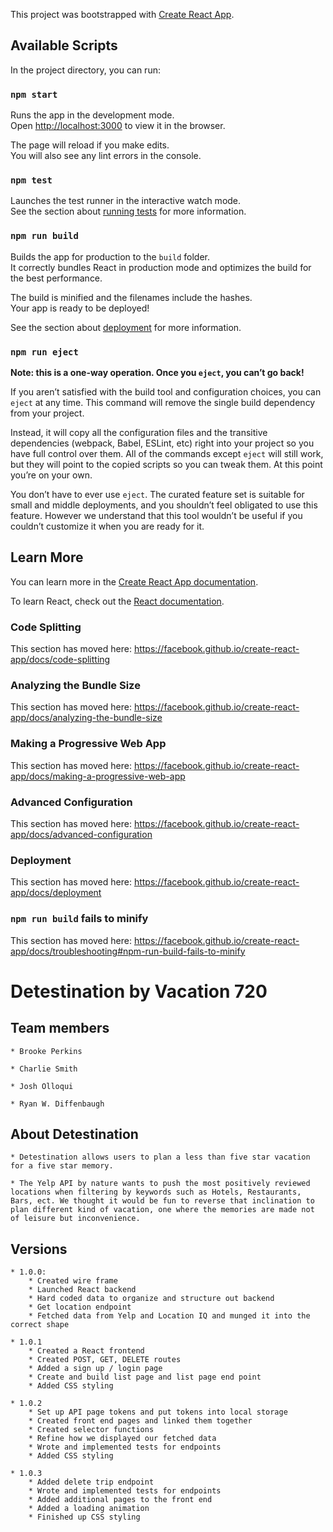 This project was bootstrapped with [Create React App](https://github.com/facebook/create-react-app).

## Available Scripts

In the project directory, you can run:

### `npm start`

Runs the app in the development mode.<br />
Open [http://localhost:3000](http://localhost:3000) to view it in the browser.

The page will reload if you make edits.<br />
You will also see any lint errors in the console.

### `npm test`

Launches the test runner in the interactive watch mode.<br />
See the section about [running tests](https://facebook.github.io/create-react-app/docs/running-tests) for more information.

### `npm run build`

Builds the app for production to the `build` folder.<br />
It correctly bundles React in production mode and optimizes the build for the best performance.

The build is minified and the filenames include the hashes.<br />
Your app is ready to be deployed!

See the section about [deployment](https://facebook.github.io/create-react-app/docs/deployment) for more information.

### `npm run eject`

**Note: this is a one-way operation. Once you `eject`, you can’t go back!**

If you aren’t satisfied with the build tool and configuration choices, you can `eject` at any time. This command will remove the single build dependency from your project.

Instead, it will copy all the configuration files and the transitive dependencies (webpack, Babel, ESLint, etc) right into your project so you have full control over them. All of the commands except `eject` will still work, but they will point to the copied scripts so you can tweak them. At this point you’re on your own.

You don’t have to ever use `eject`. The curated feature set is suitable for small and middle deployments, and you shouldn’t feel obligated to use this feature. However we understand that this tool wouldn’t be useful if you couldn’t customize it when you are ready for it.

## Learn More

You can learn more in the [Create React App documentation](https://facebook.github.io/create-react-app/docs/getting-started).

To learn React, check out the [React documentation](https://reactjs.org/).

### Code Splitting

This section has moved here: https://facebook.github.io/create-react-app/docs/code-splitting

### Analyzing the Bundle Size

This section has moved here: https://facebook.github.io/create-react-app/docs/analyzing-the-bundle-size

### Making a Progressive Web App

This section has moved here: https://facebook.github.io/create-react-app/docs/making-a-progressive-web-app

### Advanced Configuration

This section has moved here: https://facebook.github.io/create-react-app/docs/advanced-configuration

### Deployment

This section has moved here: https://facebook.github.io/create-react-app/docs/deployment

### `npm run build` fails to minify

This section has moved here: https://facebook.github.io/create-react-app/docs/troubleshooting#npm-run-build-fails-to-minify

# Detestination by Vacation 720

## Team members     
    * Brooke Perkins

    * Charlie Smith

    * Josh Olloqui

    * Ryan W. Diffenbaugh

## About Detestination

    * Detestination allows users to plan a less than five star vacation for a five star memory. 

    * The Yelp API by nature wants to push the most positively reviewed locations when filtering by keywords such as Hotels, Restaurants, Bars, ect. We thought it would be fun to reverse that inclination to plan different kind of vacation, one where the memories are made not of leisure but inconvenience. 

## Versions

    * 1.0.0: 
        * Created wire frame
        * Launched React backend
        * Hard coded data to organize and structure out backend 
        * Get location endpoint
        * Fetched data from Yelp and Location IQ and munged it into the correct shape

    * 1.0.1
        * Created a React frontend
        * Created POST, GET, DELETE routes
        * Added a sign up / login page
        * Create and build list page and list page end point
        * Added CSS styling

    * 1.0.2
        * Set up API page tokens and put tokens into local storage
        * Created front end pages and linked them together
        * Created selector functions
        * Refine how we displayed our fetched data
        * Wrote and implemented tests for endpoints  
        * Added CSS styling

    * 1.0.3
        * Added delete trip endpoint
        * Wrote and implemented tests for endpoints   
        * Added additional pages to the front end
        * Added a loading animation
        * Finished up CSS styling
